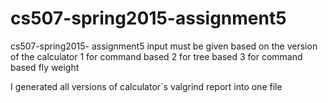 cs507-spring2015-assignment5
============================

cs507-spring2015- assignment5
input must be given based on the version of the calculator
1 for command based
2 for tree based
3 for command based fly weight

I generated all versions of calculator`s valgrind report into one file 
